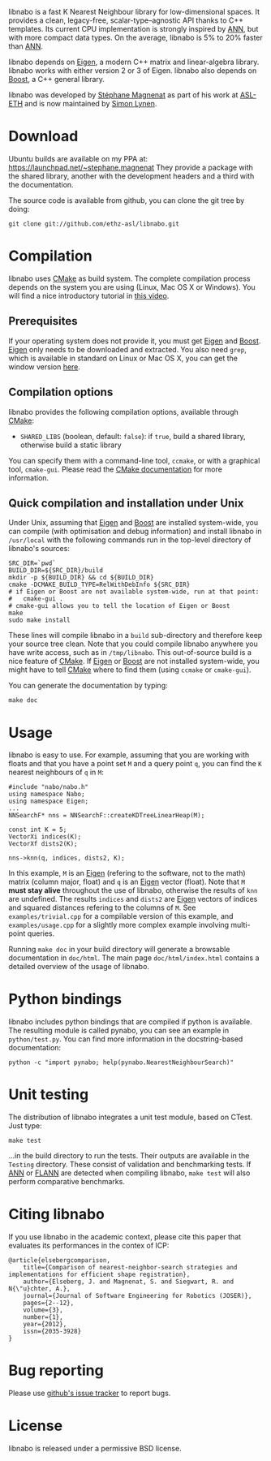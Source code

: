 libnabo is a fast K Nearest Neighbour library for low-dimensional spaces.
It provides a clean, legacy-free, scalar-type–agnostic API thanks to C++ templates.
Its current CPU implementation is strongly inspired by [ANN], but with more compact data types.
On the average, libnabo is 5% to 20% faster than [ANN].

libnabo depends on [Eigen], a modern C++ matrix and linear-algebra library.
libnabo works with either version 2 or 3 of Eigen.
libnabo also depends on [Boost], a C++ general library.

libnabo was developed by [Stéphane Magnenat](http://stephane.magnenat.net) as part of his work at [ASL-ETH](http://www.asl.ethz.ch) and is now maintained by [Simon Lynen](http://www.asl.ethz.ch/people/slynen).

Download
========

Ubuntu builds are available on my PPA at: https://launchpad.net/~stephane.magnenat
They provide a package with the shared library, another with the development headers and a third with the documentation.

The source code is available from github, you can clone the git tree by doing:

	git clone git://github.com/ethz-asl/libnabo.git


Compilation
===========

libnabo uses [CMake] as build system.
The complete compilation process depends on the system you are using (Linux, Mac OS X or Windows).
You will find a nice introductory tutorial in [this video](http://www.youtube.com/watch?v=CLvZTyji_Uw).

Prerequisites
-------------

If your operating system does not provide it, you must get [Eigen] and [Boost].
[Eigen] only needs to be downloaded and extracted.
You also need `grep`, which is available in standard on Linux or Mac OS X, you can get the window version [here](http://gnuwin32.sourceforge.net/packages/grep.htm).

Compilation options
-------------------

libnabo provides the following compilation options, available through [CMake]:

 * `SHARED_LIBS` (boolean, default: `false`): if `true`, build a shared library, otherwise build a static library

You can specify them with a command-line tool, `ccmake`, or with a graphical tool, `cmake-gui`.
Please read the [CMake documentation] for more information.

Quick compilation and installation under Unix
---------------------------------------------

Under Unix, assuming that [Eigen] and [Boost] are installed system-wide, you can compile (with optimisation and debug information) and install libnabo in `/usr/local` with the following commands run in the top-level directory of libnabo's sources:

	SRC_DIR=`pwd`
	BUILD_DIR=${SRC_DIR}/build
	mkdir -p ${BUILD_DIR} && cd ${BUILD_DIR}
	cmake -DCMAKE_BUILD_TYPE=RelWithDebInfo ${SRC_DIR}
	# if Eigen or Boost are not available system-wide, run at that point: 
	#   cmake-gui .
	# cmake-gui allows you to tell the location of Eigen or Boost
	make
	sudo make install

These lines will compile libnabo in a `build` sub-directory and therefore keep your source tree clean.
Note that you could compile libnabo anywhere you have write access, such as in `/tmp/libnabo`.
This out-of-source build is a nice feature of [CMake].
If [Eigen] or [Boost] are not installed system-wide, you might have to tell [CMake] where to find them (using `ccmake` or `cmake-gui`).

You can generate the documentation by typing:

	make doc

Usage
=====

libnabo is easy to use. For example, assuming that you are working with floats and that you have a point set `M` and a query point `q`, you can find the `K` nearest neighbours of `q` in `M`:

	#include "nabo/nabo.h"
	using namespace Nabo;
	using namespace Eigen;
	...
	NNSearchF* nns = NNSearchF::createKDTreeLinearHeap(M);
	
	const int K = 5;
	VectorXi indices(K);
	VectorXf dists2(K);
	
	nns->knn(q, indices, dists2, K);

In this example, `M` is an [Eigen] (refering to the software, not to the math) matrix (column major, float) and `q` is an [Eigen] vector (float). Note that `M` **must stay alive** throughout the use of libnabo, otherwise the results of `knn` are undefined.
The results `indices` and `dists2` are [Eigen] vectors of indices and squared distances refering to the columns of `M`.
See `examples/trivial.cpp` for a compilable version of this example, and `examples/usage.cpp` for a slightly more complex example involving multi-point queries.

Running `make doc` in your build directory will generate a browsable documentation in `doc/html`.
The main page `doc/html/index.html` contains a detailed overview of the usage of libnabo.

Python bindings
===============

libnabo includes python bindings that are compiled if python is available.
The resulting module is called pynabo, you can see an example in `python/test.py`.
You can find more information in the docstring-based documentation:

	python -c "import pynabo; help(pynabo.NearestNeighbourSearch)"

Unit testing
============

The distribution of libnabo integrates a unit test module, based on CTest.
Just type:

	make test
   
...in the build directory to run the tests.
Their outputs are available in the `Testing` directory.
These consist of validation and benchmarking tests.
If [ANN] or [FLANN] are detected when compiling libnabo, `make test` will also perform comparative benchmarks.

Citing libnabo
==============

If you use libnabo in the academic context, please cite this paper that evaluates its performances in the contex of ICP:

	@article{elsebergcomparison,
		title={Comparison of nearest-neighbor-search strategies and implementations for efficient shape registration},
		author={Elseberg, J. and Magnenat, S. and Siegwart, R. and N{\"u}chter, A.},
		journal={Journal of Software Engineering for Robotics (JOSER)},
		pages={2--12},
		volume={3},
		number={1},
		year={2012},
		issn={2035-3928}
	}


Bug reporting
=============

Please use [github's issue tracker](http://github.com/ethz-asl/libnabo/issues) to report bugs.


License
=======

libnabo is released under a permissive BSD license.


[ANN]: http://www.cs.umd.edu/~mount/ANN
[FLANN]: http://www.cs.ubc.ca/~mariusm/index.php/FLANN/FLANN
[CMake]: http://www.cmake.org
[CMake documentation]: http://www.cmake.org/cmake/help/cmake2.6docs.html
[Eigen]: http://eigen.tuxfamily.org
[Boost]: http://www.boost.org
